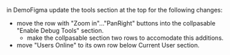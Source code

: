 in DemoFigma update the tools section at the top for the following changes:
- move the row with "Zoom in"..."PanRight" buttons into the collpasable "Enable Debug Tools" section.
    - make the collpasable section two rows to accomodate this additions.
- move "Users Online" to its own row below Current User section.